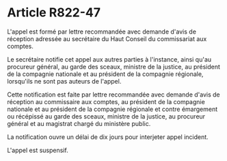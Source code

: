 # Article R822-47

L'appel est formé par lettre recommandée avec demande d'avis de réception adressée au secrétaire du Haut Conseil du commissariat aux comptes.

Le secrétaire notifie cet appel aux autres parties à l'instance, ainsi qu'au procureur général, au garde des sceaux, ministre de la justice, au président de la compagnie nationale et au président de la compagnie régionale, lorsqu'ils ne sont pas auteurs de l'appel.

Cette notification est faite par lettre recommandée avec demande d'avis de réception au commissaire aux comptes, au président de la compagnie nationale et au président de la compagnie régionale et contre émargement ou récépissé au garde des sceaux, ministre de la justice, au procureur général et au magistrat chargé du ministère public.

La notification ouvre un délai de dix jours pour interjeter appel incident.

L'appel est suspensif.
